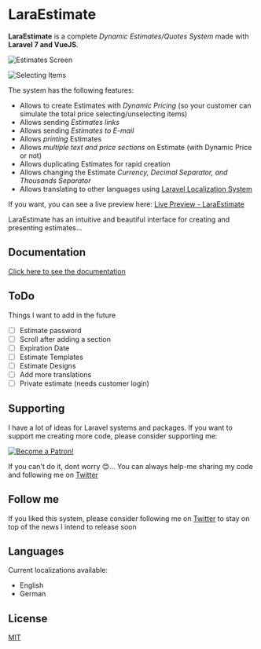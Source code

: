 # LaraEstimate

**LaraEstimate** is a complete *Dynamic Estimates/Quotes System* made with **Laravel 7 and VueJS**. 

![Estimates Screen](https://tiagosilvapereira.github.io/laraestimate-docs/images/estimates.png)

![Selecting Items](https://tiagosilvapereira.github.io/laraestimate-docs/images/selecting-items.gif)

The system has the following features:

- Allows to create Estimates with *Dynamic Pricing* (so your customer can simulate the total price selecting/unselecting items)
- Allows sending *Estimates links*
- Allows sending *Estimates to E-mail*
- Allows *printing* Estimates
- Allows *multiple text and price sections* on Estimate (with Dynamic Price or not)
- Allows duplicating Estimates for rapid creation
- Allows changing the Estimate *Currency, Decimal Separator, and Thousands Separator*
- Allows translating to other languages using [Laravel Localization System](https://laravel.com/docs/7.x/localization)

If you want, you can see a live preview here: [Live Preview - LaraEstimate](https://laraestimate-preview.kingofcode.com.br/)

LaraEstimate has an intuitive and beautiful interface for creating and presenting estimates...

## Documentation

[Click here to see the documentation](https://tiagosilvapereira.github.io/laraestimate-docs/)

## ToDo

Things I want to add in the future

- [ ] Estimate password
- [ ] Scroll after adding a section
- [ ] Expiration Date
- [ ] Estimate Templates
- [ ] Estimate Designs
- [ ] Add more translations
- [ ] Private estimate (needs customer login)

## Supporting

I have a lot of ideas for Laravel systems and packages. If you want to support me creating more code, please consider supporting me:

[![Become a Patron!](https://c5.patreon.com/external/logo/become_a_patron_button@2x.png)](https://www.patreon.com/bePatron?u=32841026)

If you can't do it, dont worry :blush:... You can always help-me sharing my code and following me on [Twitter](https://twitter.com/Tiago_Ferat)

## Follow me

If you liked this system, please consider following me on [Twitter](https://twitter.com/Tiago_Ferat) to stay on top of the news I intend to release soon

## Languages

Current localizations available:

- English
- German

## License
[MIT](LICENSE.md)